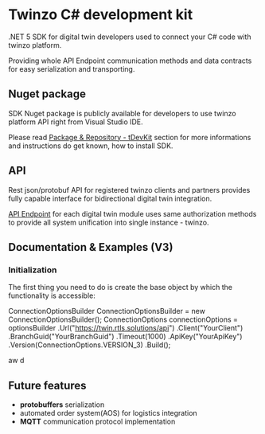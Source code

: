 # Twinzo C# development kit
.NET 5 SDK for digital twin developers used to connect your C# code with twinzo platform.

Providing whole API Endpoint communication methods and data contracts for easy serialization and transporting.

## Nuget package
SDK Nuget package is publicly available for developers to use twinzo platform API right from Visual Studio IDE. 

Please read [Package & Repository - tDevKit](https://gitlab.twinzo.eu/digital-twin/twinzo/tdevkit/-/packages) section for more informations and instructions do get known, how to install SDK. 

## API
Rest json/protobuf API for registered twinzo clients and partners provides fully capable interface for bidirectional digital twin integration.

[API Endpoint](https://twin.rtls.solutions/api/swagger/ui/index#/) for each digital twin module uses same authorization methods to provide all system unification into single instance - twinzo.

## Documentation & Examples (V3)

### Initialization

The first thing you need to do is create the base object by which the functionality is accessible:

ConnectionOptionsBuilder ConnectionOptionsBuilder = new ConnectionOptionsBuilder();
ConnectionOptions connectionOptions = optionsBuilder
    .Url("https://twin.rtls.solutions/api")
    .Client("YourClient")
    .BranchGuid("YourBranchGuid")
    .Timeout(1000)
    .ApiKey("YourApiKey")
    .Version(ConnectionOptions.VERSION_3)
    .Build();
 
aw d
## Future features
- **protobuffers** serialization
- automated order system(AOS) for logistics integration
- **MQTT** communication protocol implementation
